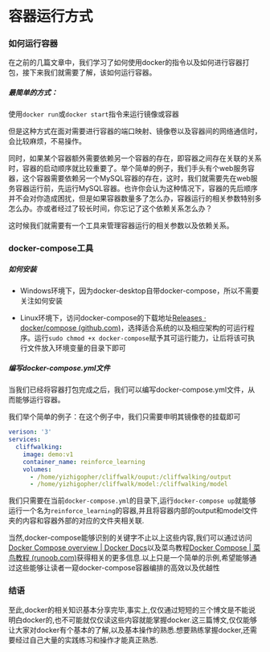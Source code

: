 # 容器运行方式


### 如何运行容器

在之前的几篇文章中，我们学习了如何使用docker的指令以及如何进行容器打包，接下来我们就需要了解，该如何运行容器。

##### 最简单的方式：

使用`docker run`或`docker start`指令来运行镜像或容器

但是这种方式在面对需要进行容器的端口映射、镜像卷以及容器间的网络通信时，会比较麻烦，不易操作。

同时，如果某个容器额外需要依赖另一个容器的存在，即容器之间存在关联的关系时，容器的启动顺序就比较重要了。举个简单的例子，我们手头有个web服务容器，这个容器需要依赖另一个MySQL容器的存在，这时，我们就需要先在web服务容器运行前，先运行MySQL容器。也许你会认为这种情况下，容器的先后顺序并不会对你造成困扰，但是如果容器数量多了怎么办，容器运行的相关参数特别多怎么办。亦或者经过了较长时间，你忘记了这个依赖关系怎么办？

这时候我们就需要有一个工具来管理容器运行的相关参数以及依赖关系。

### docker-compose工具

##### 如何安装

- Windows环境下，因为docker-desktop自带docker-compose，所以不需要关注如何安装

- Linux环境下，访问docker-compose的下载地址[Releases · docker/compose (github.com)](https://github.com/docker/compose/releases)，选择适合系统的以及相应架构的可运行程序。运行`sudo chmod +x docker-compose`赋予其可运行能力，让后将该可执行文件放入环境变量的目录下即可

##### 编写docker-compose.yml文件

当我们已经将容器打包完成之后，我们可以编写docker-compose.yml文件，从而能够运行容器。

我们举个简单的例子：在这个例子中，我们只需要申明其镜像卷的挂载即可

```yaml
verison: '3'
services:
  cliffwalking:
    image: demo:v1
    container_name: reinforce_learning
    volumes:
      - /home/yizhigopher/cliffwalk/ouput:/cliffwalking/output
      - /home/yizhigopher/cliffwalk/model:/cliffwalking/model
```

我们只需要在当前`docker-compose.yml`的目录下,运行`docker-compose up`就能够运行一个名为`reinforce_learning`的容器,并且将容器内部的output和model文件夹的内容和容器外部的对应的文件夹相关联.

当然,docker-compose能够识别的关键字不止以上这些内容,我们可以通过访问[Docker Compose overview | Docker Docs](https://docs.docker.com/compose/)以及菜鸟教程[Docker Compose | 菜鸟教程 (runoob.com)](https://www.runoob.com/docker/docker-compose.html)获得相关的更多信息.以上只是一个简单的示例,希望能够通过这些能够让读者一窥docker-compose容器编排的高效以及优越性

### 结语

至此,docker的相关知识基本分享完毕,事实上,仅仅通过短短的三个博文是不能说明白docker的,也不可能就仅仅读这些内容就能掌握docker.这三篇博文,仅仅能够让大家对docker有个基本的了解,以及基本操作的熟悉.想要熟练掌握docker,还需要经过自己大量的实践练习和操作才能真正熟悉.

